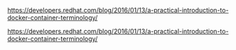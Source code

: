 https://developers.redhat.com/blog/2016/01/13/a-practical-introduction-to-docker-container-terminology/

https://developers.redhat.com/blog/2016/01/13/a-practical-introduction-to-docker-container-terminology/

